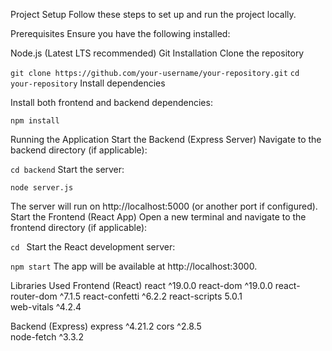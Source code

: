 Project Setup
Follow these steps to set up and run the project locally.

Prerequisites
Ensure you have the following installed:

Node.js (Latest LTS recommended)
Git
Installation
Clone the repository



`git clone https://github.com/your-username/your-repository.git`
`cd your-repository`
Install dependencies

Install both frontend and backend dependencies:

`npm install`

Running the Application
Start the Backend (Express Server)
Navigate to the backend directory (if applicable):

`cd backend`
Start the server:

`node server.js`

The server will run on http://localhost:5000 (or another port if configured).
Start the Frontend (React App)
Open a new terminal and navigate to the frontend directory (if applicable):

`cd `
Start the React development server:

`npm start`
The app will be available at http://localhost:3000.

Libraries Used
Frontend (React)
react	^19.0.0	
react-dom	^19.0.0
react-router-dom	^7.1.5
react-confetti	^6.2.2 
react-scripts	5.0.1	
web-vitals	^4.2.4	

Backend (Express)
express	^4.21.2	
cors	^2.8.5	
node-fetch	^3.3.2	

